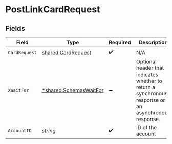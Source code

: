 # PostLinkCardRequest


## Fields

| Field                                                                                                | Type                                                                                                 | Required                                                                                             | Description                                                                                          |
| ---------------------------------------------------------------------------------------------------- | ---------------------------------------------------------------------------------------------------- | ---------------------------------------------------------------------------------------------------- | ---------------------------------------------------------------------------------------------------- |
| `CardRequest`                                                                                        | [shared.CardRequest](../../models/shared/cardrequest.md)                                             | :heavy_check_mark:                                                                                   | N/A                                                                                                  |
| `XWaitFor`                                                                                           | [*shared.SchemasWaitFor](../../models/shared/schemaswaitfor.md)                                      | :heavy_minus_sign:                                                                                   | Optional header that indicates whether to return a synchronous response or an asynchronous response. |
| `AccountID`                                                                                          | *string*                                                                                             | :heavy_check_mark:                                                                                   | ID of the account                                                                                    |